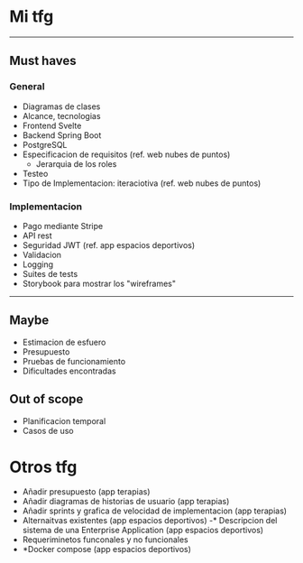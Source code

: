 # Mi tfg

---

## Must haves

### General

- Diagramas de clases
- Alcance, tecnologias
- Frontend Svelte
- Backend Spring Boot
- PostgreSQL
- Especificacion de requisitos (ref. web nubes de puntos)
	- Jerarquia de los roles
- Testeo
- Tipo de Implementacion: iteraciotiva (ref. web nubes de puntos)

### Implementacion

- Pago mediante Stripe
- API rest
- Seguridad JWT (ref. app espacios deportivos)
- Validacion
- Logging
- Suites de tests
- Storybook para mostrar los "wireframes"

---

## Maybe

- Estimacion de esfuero
- Presupuesto
- Pruebas de funcionamiento
- Dificultades encontradas

## Out of scope

- Planificacion temporal
- Casos de uso

# Otros tfg

- Añadir presupuesto (app terapias)
- Añadir diagramas de historias de usuario (app terapias)
- Añadir sprints y grafica de velocidad de implementacion (app terapias)
- Alternaitvas existentes (app espacios deportivos)
-* Descripcion del sistema de una Enterprise Application (app espacios deportivos)
- Requeriminetos funconales y no funcionales
- *Docker compose (app espacios deportivos)